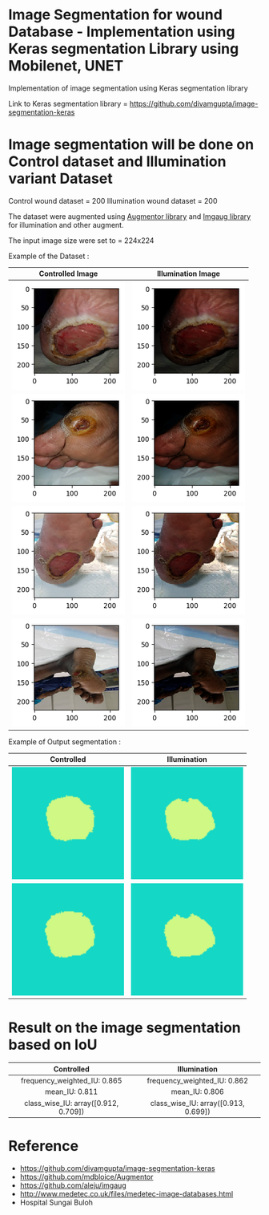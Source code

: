 # Image Segmentation for wound Database - Implementation using Keras segmentation Library using Mobilenet, UNET

Implementation of image segmentation using Keras segmentation library

Link to Keras segmentation library = https://github.com/divamgupta/image-segmentation-keras

# Image segmentation will be done on Control dataset and Illumination variant Dataset

Control wound dataset = 200
Illumination wound dataset = 200

The dataset were augmented using <a href="https://github.com/mdbloice/Augmentor">Augmentor library</a> and <a href="https://github.com/aleju/imgaug">Imgaug library</a> for illumination and other augment.

The input image size were set to = 224x224

Example of the Dataset :

Controlled Image            |  Illumination Image
:-------------------------:|:-------------------------:
![](Comparison/compare2.png)  |  ![](Comparison/compare2_1.png)
![](Comparison/compare3.png)  |  ![](Comparison/compare3_1.png)
![](Comparison/compare4.png)  |  ![](Comparison/compare4_1.png)
![](Comparison/compare5.png)  |  ![](Comparison/compare5_1.png)

Example of Output segmentation :

Controlled             |  Illumination 
:-------------------------:|:-------------------------:
![](output_segmentation/prediction3.png)  |  ![](output_segmentation/illumination_pred3.png)
![](output_segmentation/prediction4.png)  |  ![](output_segmentation/illumination_pred4.png)


# Result on the image segmentation based on IoU

Controlled             |  Illumination 
:-------------------------:|:-------------------------:
frequency_weighted_IU: 0.865  |  frequency_weighted_IU: 0.862
mean_IU: 0.811  |  mean_IU: 0.806
class_wise_IU: array([0.912, 0.709])  |  class_wise_IU: array([0.913, 0.699])

# Reference
* https://github.com/divamgupta/image-segmentation-keras
* https://github.com/mdbloice/Augmentor
* https://github.com/aleju/imgaug
* http://www.medetec.co.uk/files/medetec-image-databases.html
* Hospital Sungai Buloh
